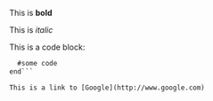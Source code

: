 This is **bold**

This is *italic*

This is a code block:
```def my_method ()
  #some code
end```

This is a link to [Google](http://www.google.com)


